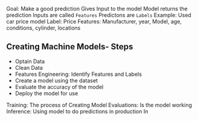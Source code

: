 Goal: Make a good prediction
Gives Input to the model
Model returns the prediction
Inputs are called ```Features```
Predictons are ```Labels```
Example:  Used car price model
Label: Price
Features: Manufacturer, year, Model, age, conditions, cylinder, locations

## Creating Machine Models- Steps
- Optain Data
- Clean Data
- Features Engineering: Identify Features and Labels
- Create a model using the dataset
- Evaluate the accuracy of the model
- Deploy the model for use


Training: The process of Creating Model
Evaluations: Is the model working
Inference: Using model to do predictions in production
In
